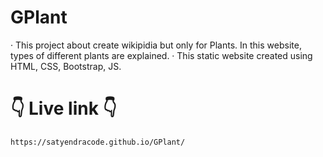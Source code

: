 # GPlant
· This project about create wikipidia but only for Plants.
In this website, types of different plants are explained. 
· This static website created using HTML, CSS, Bootstrap, JS.
# 👇 Live link 👇
```
https://satyendracode.github.io/GPlant/
```
